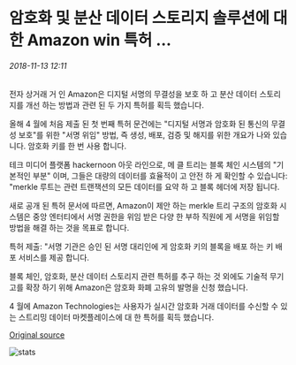 # 암호화 및 분산 데이터 스토리지 솔루션에 대 한 Amazon win 특허 ...

###### 2018-11-13 12:11

전자 상거래 거 인 Amazon은 디지털 서명의 무결성을 보호 하 고 분산 데이터 스토리지를 개선 하는 방법과 관련 된 두 가지 특허를 획득 했습니다.

올해 4 월에 처음 제출 된 첫 번째 특허 문건에는 "디지털 서명과 암호화 된 통신의 무결성 보호"를 위한 "서명 위임" 방법, 즉 생성, 배포, 검증 및 해지를 위한 개요가 나와 있습니다. 암호화 키를 한 번 사용 합니다.

테크 미디어 플랫폼 hackernoon 아웃 라인으로, 메 클 트리는 블록 체인 시스템의 "기본적인 부분" 이며, 그들은 대량의 데이터를 효율적이 고 안전 하 게 확인할 수 있습니다: "merkle 루트는 관련 트랜잭션의 모든 데이터를 요약 하 고 블록 헤더에 저장 됩니다.

새로 공개 된 특허 문서에 따르면, Amazon이 제안 하는 merkle 트리 구조의 암호화 시스템은 중앙 엔터티에서 서명 권한을 위임 받은 다양 한 부하 직원에 게 서명을 위임할 방법을 해결 하는 것을 목표로 합니다.

특허 제출: "서명 기관은 승인 된 서명 대리인에 게 암호화 키의 블록을 배포 하는 키 배포 서비스를 제공 합니다.

블록 체인, 암호화, 분산 데이터 스토리지 관련 특허를 추구 하는 것 외에도 기술적 무기고를 확장 하기 위해 Amazon은 암호화 화폐 고유의 발명을 신청 했습니다.

4 월에 Amazon Technologies는 사용자가 실시간 암호화 거래 데이터를 수신할 수 있는 스트리밍 데이터 마켓플레이스에 대 한 특허를 획득 했습니다.

[Original source](https://cointelegraph.com/news/amazon-wins-patents-for-cryptography-and-distributed-data-storage-solutions)

![stats](https://c.statcounter.com/11760860/0/a89fa40b/1/ "stats")
